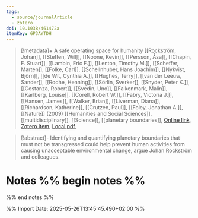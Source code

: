 ```yaml
---
tags:
  - source/journalArticle
  - zotero
doi: 10.1038/461472a
itemKey: GP3AYTDH
---
```

>[!metadata]+
> A safe operating space for humanity
> [[Rockström, Johan]], [[Steffen, Will]], [[Noone, Kevin]], [[Persson, Åsa]], [[Chapin, F. Stuart]], [[Lambin, Eric F.]], [[Lenton, Timothy M.]], [[Scheffer, Marten]], [[Folke, Carl]], [[Schellnhuber, Hans Joachim]], [[Nykvist, Björn]], [[de Wit, Cynthia A.]], [[Hughes, Terry]], [[van der Leeuw, Sander]], [[Rodhe, Henning]], [[Sörlin, Sverker]], [[Snyder, Peter K.]], [[Costanza, Robert]], [[Svedin, Uno]], [[Falkenmark, Malin]], [[Karlberg, Louise]], [[Corell, Robert W.]], [[Fabry, Victoria J.]], [[Hansen, James]], [[Walker, Brian]], [[Liverman, Diana]], [[Richardson, Katherine]], [[Crutzen, Paul]], [[Foley, Jonathan A.]], 
> [[Nature]] (2009)
> [[Humanities and Social Sciences]], [[multidisciplinary]], [[Science]], [[planetary boundaries]], 
> [Online link](https://www.nature.com/articles/461472a), [Zotero Item](zotero://select/library/items/GP3AYTDH), [Local pdf](file://C:/Users/aburg/Documents/references/zotero/storage/YX48V5RV/Rockstrom2009_safeoperating.pdf), 

>[!abstract]-
>Identifying and quantifying planetary boundaries that must not be transgressed could help prevent human activities from causing unacceptable environmental change, argue Johan Rockström and colleagues.

# Notes %% begin notes %%

%% end notes %%




%% Import Date: 2025-05-26T13:45:45.490+02:00 %%
